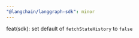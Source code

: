 ```yaml
---
"@langchain/langgraph-sdk": minor
---
```


feat(sdk): set default of `fetchStateHistory` to `false`
